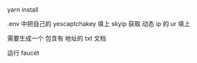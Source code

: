 ###

yarn install

.env 中把自己的 yescaptchakey 填上 skyip 获取 动态 ip 的 ur 填上

需要生成一个 包含有 地址的 txt 文档

运行 faucet
